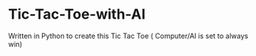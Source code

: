 # Tic-Tac-Toe-with-AI
Written in Python to create this Tic Tac Toe ( Computer/AI is set to always win)
